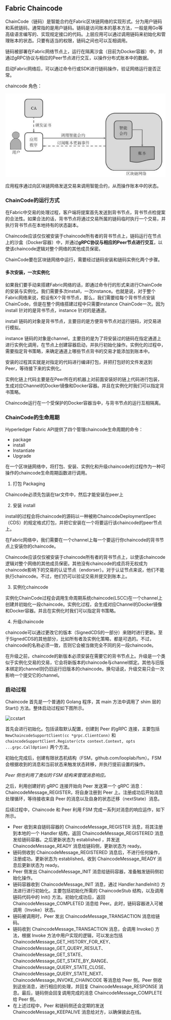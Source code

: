 ## Fabric Chaincode

ChainCode（链码）是智能合约在Fabric区块链网络的实现形式。分为用户链码和系统链码，通常指的是用户链码。链码是访问账本的基本方法，一般是用Go等高级语言编写的、实现规定接口的代码。上层应用可以通过调用链码来初始化和管理账本的状态。只要有适当的权限，链码之间也可以互相调用。

链码被部署在Fabric网络节点上，运行在隔离沙盒（目前为Docker容器）中，并通过gRPC协议与相应的Peer节点进行交互，以操作分布式账本中的数据。

启动Fabric网络后，可以通过命令行或SDK进行链码操作，验证网络运行是否正常。

chaincode 角色：

![ccrole](./ccrole.jpg)

应用程序通过向区块链网络发送交易来调用智能合约，从而操作账本中的状态。

### ChainCode的运行方式
在Fabric中交易的处理过程，客户端将提案首先发送到背书节点，背书节点检提案的合法性。如果合法的话，背书节点将通过交易所属的链码临时执行一个交易，并执行背书节点在本地持有的状态副本。

Chaincode应该仅仅被安装于chaincode所有者的背书节点上，链码运行在节点上的沙盒（Docker容器）中，并通过**gRPC协议与相应的Peer节点进行交互**，以使该chaincode逻辑对整个网络的其他成员保密。

ChainCode要在区块链网络中运行，需要经过链码安装和链码实例化两个步骤。

#### 多次安装，一次实例化
如果我们要手动来搭建Fabric网络的话，即通过命令行的形式来进行ChainCode的安装与实例化。我们需要多次install，一次instance。也就是说，对于整个Fabric网络来说，假设有X个背书节点，那么，我们需要给每个背书节点安装ChainCode，但是在整个网络搭建过程中只需要instance ChainCode一次。因为install 针对的是背书节点，instance 针对的是通道。

install 链码的对象是背书节点，主要目的是方便背书节点对运行链码，对交易进行模拟。

instance 链码的对象是channel，主要目的是为了将安装过的链码在指定通道上进行实例化调用，在节点上创建容器启动，并执行初始化操作。实例化的过程中，需要指定背书策略，来确定通道上哪些节点背书的交易才能添加到账本中。

安装的过程其实就是对指定的代码进行编译打包，并把打包好的文件发送到Peer，等待接下来的实例化。

实例化链上代码主要是在Peer所在的机器上对前面安装好的链上代码进行包装，生成对应Channel的Docker镜像和Docker容器。并且在实例化时我们可以指定背书策略。

Chaincode运行在一个受保护的Docker容器当中，与背书节点的运行互相隔离。

### ChainCode的生命周期
Hyperledger Fabric API提供了四个管理chaincode生命周期的命令：

* package
* install
* Instantiate
* Upgrade

在一个区块链网络中，将打包、安装、实例化和升级chaincode的过程作为一种可操作的chaincode生命周期函数进行调用。

1. 打包 Packaging

Chaincode必须先包装在tar文件中，然后才能安装在peer上

2. 安装 install

install的过程会将chaincode的源码以一种被称ChaincodeDeploymentSpec（CDS）的规定格式打包，并把它安装在一个将要运行该chaincode的peer节点上。

在Fabric网络中，我们需要在一个channel上每一个要运行你chaincode的背书节点上安装你的chaincode。

Chaincode应该仅仅被安装于chaincode所有者的背书节点上，以使该chaincode逻辑对整个网络的其他成员保密。其他没有chaincode的成员将无权成为chaincode影响下的交易的认证节点（endorser）。对于认证节点来说，他们不能执行chaincode。不过，他们仍可以验证交易并提交到账本上。

3. 实例化chaincode

实例化ChainCode过程会调用生命周期系统chaincode(LSCC)在一个channel上创建并初始化一段chaincode。实例化过程，会生成对应Channel的Docker镜像和Docker容器。并且在实例化时我们可以指定背书策略。

4. 升级chaincode

chaincode可以通过更改它的版本（SignedCDS的一部分）来随时进行更新。至于SignedCDS的其他部分，比如所有者及实例化策略，都是可选的。不过，chaincode的名称必须一致，否则它会被当做完全不同的另一段chaincode。

在升级之前，chaincode的新版本必须安装在需要它的背书节点上。升级是一个类似于实例化交易的交易，它会将新版本的chaincode与channel绑定。其他与旧版本绑定的channel则仍旧运行旧版本的chaincode。换句话说，升级交易只会一次影响一个提交它的channel。

### 启动过程

Chaincode 首先是一个普通的 Golang 程序，其 main 方法中调用了 shim 层的 Start() 方法。整体启动过程如下图所示。

![ccstart](/Users/jiang/project/own_project/fabric-note/chaincode/chaincode_Start.png)

首先会进行初始化。包括读取默认配置，创建到 Peer 的gRPC 连接，主要包括 `NewChaincodeSupportClient(cc *grpc.ClientConn)` 和 `chaincodeSupportClient.Register(ctx context.Context, opts ...grpc.CallOption)` 两个方法。

初始化完成后，创建有限状态机结构（FSM，github.com/looplab/fsm）。FSM 会根据收到的消息和当前状态来触发状态转移，并执行提前设置的操作。

*Peer 侧也利用了类似的 FSM 结构来管理消息响应。*

之后，利用创建好的 gRPC 连接开始向 Peer 发送第一个 gRPC 消息：ChaincodeMessage_REGISTER，将自身注册到 Peer 上。注册成功后开始消息处理循环，等待接收来自 Peer 的消息以及自身的状态迁移（nextState）消息。

后续过程中，Chaincode 和 Peer 利用 FSM 完成一系列对消息的响应运作，如下所示。

- Peer 收到来自链码容器的 ChaincodeMessage_REGISTER 消息，将其注册到本地的一个 Handler 结构，返回 ChaincodeMessage_REGISTERED 消息发给链码容器。之后更新状态为 established ，并发送 ChaincodeMessage_READY 消息给链码侧，更新状态为 ready。
- 链码侧收到 ChaincodeMessage_REGISTERED 消息后，不进行任何操作，注册成功。更新状态为 established。收到 ChaincodeMessage_READY 消息后更新状态为 ready。
- Peer 侧发出 ChaincodeMessage_INIT 消息给链码容器，准备触发链码侧初始化操作。
- 链码容器收到 ChaincodeMessage_INIT 消息，通过 Handler.handleInit() 方法进行进行初始化。主要包括初始化所需的 ChaincodeStub 结构，以及调用链码代码中的 Init() 方法。初始化成功后，返回 ChaincodeMessage_COMPLETED 消息给 Peer。此时，链码容器进入可被调用（Invoke）状态。
- 链码被调用时，Peer 发出 ChaincodeMessage_TRANSACTION 消息给链码。
- 链码收到 ChaincodeMessage_TRANSACTION 消息，会调用 Invoke() 方法，根据 Invoke 方法中用户实现的逻辑，可以发出包括 ChaincodeMessage_GET_HISTORY_FOR_KEY、ChaincodeMessage_GET_QUERY_RESULT、ChaincodeMessage_GET_STATE、ChaincodeMessage_GET_STATE_BY_RANGE、ChaincodeMessage_QUERY_STATE_CLOSE、ChaincodeMessage_QUERY_STATE_NEXT、ChaincodeMessage_INVOKE_CHAINCODE 等消息给 Peer 侧。Peer 侧收到这些消息，进行相应的处理，并回复 ChaincodeMessage_RESPONSE 消息。最后，链码侧会回复调用完成的消息 ChaincodeMessage_COMPLETE 给 Peer 侧。
- 在上述过程中，Peer 和链码侧还会定期的发送 ChaincodeMessage_KEEPALIVE 消息给对方，以确保彼此在线。